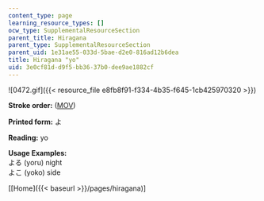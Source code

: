 ```yaml
---
content_type: page
learning_resource_types: []
ocw_type: SupplementalResourceSection
parent_title: Hiragana
parent_type: SupplementalResourceSection
parent_uid: 1e31ae55-033d-5bae-d2e0-816ad12b6dea
title: Hiragana "yo"
uid: 3e0cf81d-d9f5-bb36-37b0-dee9ae1882cf
---
```


![0472.gif]({{< resource_file e8fb8f91-f334-4b35-f645-1cb425970320 >}})

**Stroke order:** ([MOV](http://www.archive.org/download/MITRES21F.01S10_HIRAGANA_CHARACTERS/0472.mov))

**Printed form:** よ

**Reading:** yo

**Usage Examples:**  
よる (yoru) night  
よこ (yoko) side

  
\[[Home]({{< baseurl >}}/pages/hiragana)\]